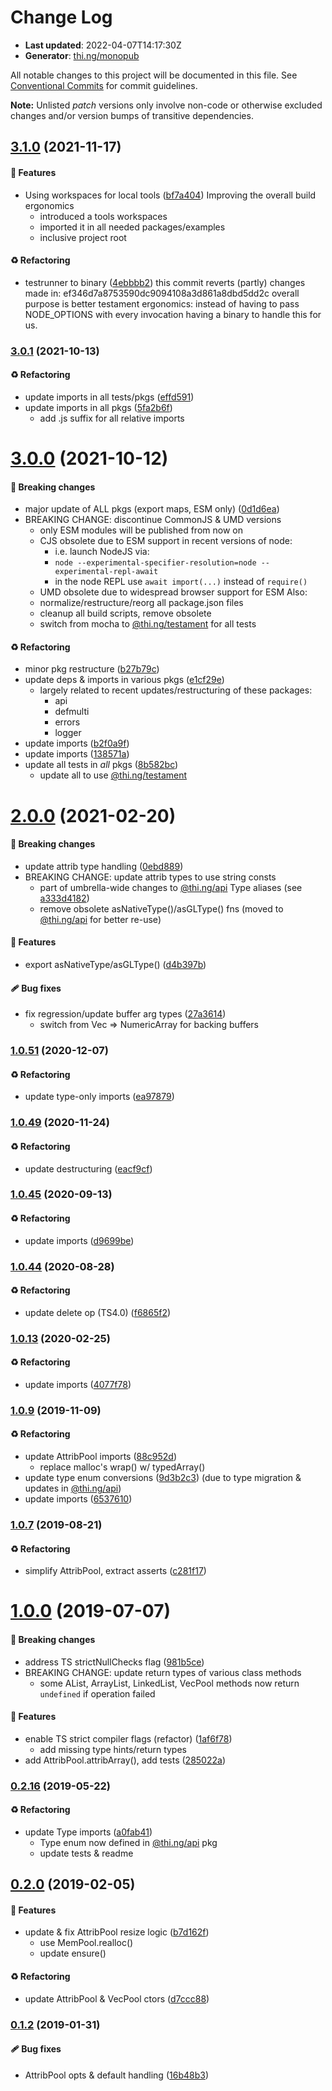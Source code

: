 # Change Log

- **Last updated**: 2022-04-07T14:17:30Z
- **Generator**: [thi.ng/monopub](https://thi.ng/monopub)

All notable changes to this project will be documented in this file.
See [Conventional Commits](https://conventionalcommits.org/) for commit guidelines.

**Note:** Unlisted _patch_ versions only involve non-code or otherwise excluded changes
and/or version bumps of transitive dependencies.

## [3.1.0](https://github.com/thi-ng/umbrella/tree/@thi.ng/vector-pools@3.1.0) (2021-11-17)

#### 🚀 Features

- Using workspaces for local tools ([bf7a404](https://github.com/thi-ng/umbrella/commit/bf7a404))
  Improving the overall build ergonomics
  - introduced a tools workspaces
  - imported it in all needed packages/examples
  - inclusive project root

#### ♻️ Refactoring

- testrunner to binary ([4ebbbb2](https://github.com/thi-ng/umbrella/commit/4ebbbb2))
  this commit reverts (partly) changes made in:
  ef346d7a8753590dc9094108a3d861a8dbd5dd2c
  overall purpose is better testament ergonomics:
  instead of having to pass NODE_OPTIONS with every invocation
  having a binary to handle this for us.

### [3.0.1](https://github.com/thi-ng/umbrella/tree/@thi.ng/vector-pools@3.0.1) (2021-10-13)

#### ♻️ Refactoring

- update imports in all tests/pkgs ([effd591](https://github.com/thi-ng/umbrella/commit/effd591))
- update imports in all pkgs ([5fa2b6f](https://github.com/thi-ng/umbrella/commit/5fa2b6f))
  - add .js suffix for all relative imports

# [3.0.0](https://github.com/thi-ng/umbrella/tree/@thi.ng/vector-pools@3.0.0) (2021-10-12)

#### 🛑 Breaking changes

- major update of ALL pkgs (export maps, ESM only) ([0d1d6ea](https://github.com/thi-ng/umbrella/commit/0d1d6ea))
- BREAKING CHANGE: discontinue CommonJS & UMD versions
  - only ESM modules will be published from now on
  - CJS obsolete due to ESM support in recent versions of node:
    - i.e. launch NodeJS via:
    - `node --experimental-specifier-resolution=node --experimental-repl-await`
    - in the node REPL use `await import(...)` instead of `require()`
  - UMD obsolete due to widespread browser support for ESM
  Also:
  - normalize/restructure/reorg all package.json files
  - cleanup all build scripts, remove obsolete
  - switch from mocha to [@thi.ng/testament](https://github.com/thi-ng/umbrella/tree/main/packages/testament) for all tests

#### ♻️ Refactoring

- minor pkg restructure ([b27b79c](https://github.com/thi-ng/umbrella/commit/b27b79c))
- update deps & imports in various pkgs ([e1cf29e](https://github.com/thi-ng/umbrella/commit/e1cf29e))
  - largely related to recent updates/restructuring of these packages:
    - api
    - defmulti
    - errors
    - logger
- update imports ([b2f0a9f](https://github.com/thi-ng/umbrella/commit/b2f0a9f))
- update imports ([138571a](https://github.com/thi-ng/umbrella/commit/138571a))
- update all tests in _all_ pkgs ([8b582bc](https://github.com/thi-ng/umbrella/commit/8b582bc))
  - update all to use [@thi.ng/testament](https://github.com/thi-ng/umbrella/tree/main/packages/testament)

# [2.0.0](https://github.com/thi-ng/umbrella/tree/@thi.ng/vector-pools@2.0.0) (2021-02-20)

#### 🛑 Breaking changes

- update attrib type handling ([0ebd889](https://github.com/thi-ng/umbrella/commit/0ebd889))
- BREAKING CHANGE: update attrib types to use string consts
  - part of umbrella-wide changes to [@thi.ng/api](https://github.com/thi-ng/umbrella/tree/main/packages/api) Type aliases
    (see [a333d4182](https://github.com/thi-ng/umbrella/commit/a333d4182))
  - remove obsolete asNativeType()/asGLType() fns
    (moved to [@thi.ng/api](https://github.com/thi-ng/umbrella/tree/main/packages/api) for better re-use)

#### 🚀 Features

- export asNativeType/asGLType() ([d4b397b](https://github.com/thi-ng/umbrella/commit/d4b397b))

#### 🩹 Bug fixes

- fix regression/update buffer arg types ([27a3614](https://github.com/thi-ng/umbrella/commit/27a3614))
  - switch from Vec => NumericArray for backing buffers

### [1.0.51](https://github.com/thi-ng/umbrella/tree/@thi.ng/vector-pools@1.0.51) (2020-12-07)

#### ♻️ Refactoring

- update type-only imports ([ea97879](https://github.com/thi-ng/umbrella/commit/ea97879))

### [1.0.49](https://github.com/thi-ng/umbrella/tree/@thi.ng/vector-pools@1.0.49) (2020-11-24)

#### ♻️ Refactoring

- update destructuring ([eacf9cf](https://github.com/thi-ng/umbrella/commit/eacf9cf))

### [1.0.45](https://github.com/thi-ng/umbrella/tree/@thi.ng/vector-pools@1.0.45) (2020-09-13)

#### ♻️ Refactoring

- update imports ([d9699be](https://github.com/thi-ng/umbrella/commit/d9699be))

### [1.0.44](https://github.com/thi-ng/umbrella/tree/@thi.ng/vector-pools@1.0.44) (2020-08-28)

#### ♻️ Refactoring

- update delete op (TS4.0) ([f6865f2](https://github.com/thi-ng/umbrella/commit/f6865f2))

### [1.0.13](https://github.com/thi-ng/umbrella/tree/@thi.ng/vector-pools@1.0.13) (2020-02-25)

#### ♻️ Refactoring

- update imports ([4077f78](https://github.com/thi-ng/umbrella/commit/4077f78))

### [1.0.9](https://github.com/thi-ng/umbrella/tree/@thi.ng/vector-pools@1.0.9) (2019-11-09)

#### ♻️ Refactoring

- update AttribPool imports ([88c952d](https://github.com/thi-ng/umbrella/commit/88c952d))
  - replace malloc's wrap() w/ typedArray()
- update type enum conversions ([9d3b2c3](https://github.com/thi-ng/umbrella/commit/9d3b2c3))
  (due to type migration & updates in [@thi.ng/api](https://github.com/thi-ng/umbrella/tree/main/packages/api))
- update imports ([6537610](https://github.com/thi-ng/umbrella/commit/6537610))

### [1.0.7](https://github.com/thi-ng/umbrella/tree/@thi.ng/vector-pools@1.0.7) (2019-08-21)

#### ♻️ Refactoring

- simplify AttribPool, extract asserts ([c281f17](https://github.com/thi-ng/umbrella/commit/c281f17))

# [1.0.0](https://github.com/thi-ng/umbrella/tree/@thi.ng/vector-pools@1.0.0) (2019-07-07)

#### 🛑 Breaking changes

- address TS strictNullChecks flag ([981b5ce](https://github.com/thi-ng/umbrella/commit/981b5ce))
- BREAKING CHANGE: update return types of various class methods
  - some AList, ArrayList, LinkedList, VecPool methods now return
    `undefined` if operation failed

#### 🚀 Features

- enable TS strict compiler flags (refactor) ([1af6f78](https://github.com/thi-ng/umbrella/commit/1af6f78))
  - add missing type hints/return types
- add AttribPool.attribArray(), add tests ([285022a](https://github.com/thi-ng/umbrella/commit/285022a))

### [0.2.16](https://github.com/thi-ng/umbrella/tree/@thi.ng/vector-pools@0.2.16) (2019-05-22)

#### ♻️ Refactoring

- update Type imports ([a0fab41](https://github.com/thi-ng/umbrella/commit/a0fab41))
  - Type enum now defined in [@thi.ng/api](https://github.com/thi-ng/umbrella/tree/main/packages/api) pkg
  - update tests & readme

## [0.2.0](https://github.com/thi-ng/umbrella/tree/@thi.ng/vector-pools@0.2.0) (2019-02-05)

#### 🚀 Features

- update & fix AttribPool resize logic ([b7d162f](https://github.com/thi-ng/umbrella/commit/b7d162f))
  - use MemPool.realloc()
  - update ensure()

#### ♻️ Refactoring

- update AttribPool & VecPool ctors ([d7ccc88](https://github.com/thi-ng/umbrella/commit/d7ccc88))

### [0.1.2](https://github.com/thi-ng/umbrella/tree/@thi.ng/vector-pools@0.1.2) (2019-01-31)

#### 🩹 Bug fixes

- AttribPool opts & default handling ([16b48b3](https://github.com/thi-ng/umbrella/commit/16b48b3))
